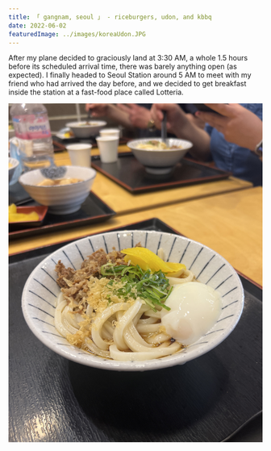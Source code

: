 ```yaml
---
title: 「 gangnam, seoul 」 - riceburgers, udon, and kbbq
date: 2022-06-02
featuredImage: ../images/koreaUdon.JPG
---
```


After my plane decided to graciously land at 3:30 AM, a whole 1.5 hours before its scheduled arrival time, there was barely anything open (as expected). I finally headed to Seoul Station around 5 AM to meet with my friend who had arrived the day before, and we decided to get breakfast inside the station at a fast-food place called Lotteria. 

![7am breakfast at Lotteria Seoul Station](../images/koreaUdon.JPG)

